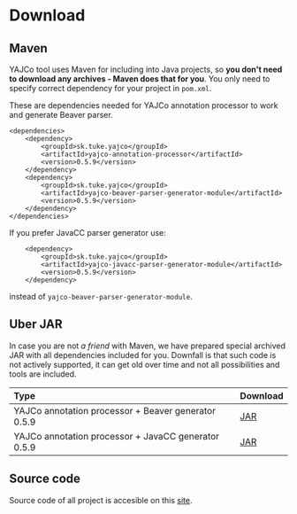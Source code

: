# Download #

## Maven ##
YAJCo tool uses Maven for including into Java projects, so **you don't need to download any archives - Maven does that for you**. You only need to specify correct dependency for your project in `pom.xml`.

These are dependencies needed for YAJCo annotation processor to work and generate Beaver parser.
```
<dependencies>
    <dependency>
        <groupId>sk.tuke.yajco</groupId>
        <artifactId>yajco-annotation-processor</artifactId>
        <version>0.5.9</version>
    </dependency>
    <dependency>
        <groupId>sk.tuke.yajco</groupId>
        <artifactId>yajco-beaver-parser-generator-module</artifactId>
        <version>0.5.9</version>
    </dependency>
</dependencies>
```

If you prefer JavaCC parser generator use:
```
    <dependency>
        <groupId>sk.tuke.yajco</groupId>
        <artifactId>yajco-javacc-parser-generator-module</artifactId>
        <version>0.5.9</version>
    </dependency>
```
instead of `yajco-beaver-parser-generator-module`.


## Uber JAR ##
In case you are not _a friend_ with Maven, we have prepared special archived JAR with all dependencies included for you. Downfall is that such code is not actively supported, it can get old over time and not all possibilities and tools are included.

| **Type** | **Download** |
|:---------|:-------------|
| YAJCo annotation processor + Beaver generator 0.5.9| [JAR](https://raw.githubusercontent.com/kpi-tuke/yajco/wiki/uber-jar/yajco-annotation-processor-beaver-generator-0.5.9.jar) |
| YAJCo annotation processor + JavaCC generator 0.5.9| [JAR](https://raw.githubusercontent.com/kpi-tuke/yajco/wiki/uber-jar/yajco-annotation-processor-javacc-generator-0.5.9.jar) |

## Source code ##
Source code of all project is accesible on this [site](https://github.com/kpi-tuke/yajco).